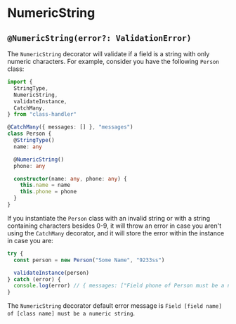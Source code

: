 # NumericString

## `@NumericString(error?: ValidationError)`

The `NumericString` decorator will validate if a field is a string with only numeric characters. For example, consider you have the following `Person` class:

```typescript
import {
  StringType,
  NumericString,
  validateInstance,
  CatchMany,
} from "class-handler"

@CatchMany({ messages: [] }, "messages")
class Person {
  @StringType()
  name: any

  @NumericString()
  phone: any

  constructor(name: any, phone: any) {
    this.name = name
    this.phone = phone
  }
}
```

If you instantiate the `Person` class with an invalid string or with a string containing characters besides 0-9, it will throw an error in case you aren't using the `CatchMany` decorator, and it will store the error within the instance in case you are:

```typescript
try {
  const person = new Person("Some Name", "9233ss")

  validateInstance(person)
} catch (error) {
  console.log(error) // { messages: ["Field phone of Person must be a numeric string"] }
}
```

The `NumericString` decorator default error message is `Field [field name] of [class name] must be a numeric string`.
